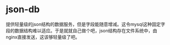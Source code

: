 json-db
=======

提供轻量级的json结构的数据服务，但是字段能随意增减。这令mysql这种固定字段的数据结构难以适应。于是就就自己做个吧，json结构存在文件系统中，由nginx直接发送，这该够轻量级了吧。
